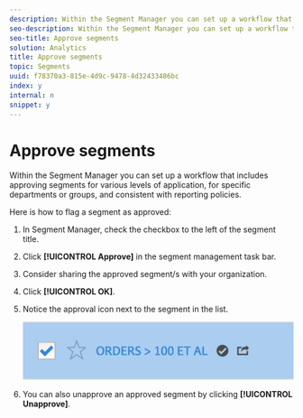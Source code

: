 ```yaml
---
description: Within the Segment Manager you can set up a workflow that includes approving segments for various levels of application, for specific departments or groups, and consistent with reporting policies.
seo-description: Within the Segment Manager you can set up a workflow that includes approving segments for various levels of application, for specific departments or groups, and consistent with reporting policies.
seo-title: Approve segments
solution: Analytics
title: Approve segments
topic: Segments
uuid: f78370a3-815e-4d9c-9478-4d32433486bc
index: y
internal: n
snippet: y
---
```


# Approve segments

Within the Segment Manager you can set up a workflow that includes approving segments for various levels of application, for specific departments or groups, and consistent with reporting policies.

Here is how to flag a segment as approved:

1. In Segment Manager, check the checkbox to the left of the segment title. 
1. Click **[!UICONTROL Approve]** in the segment management task bar. 
1. Consider sharing the approved segment/s with your organization. 
1. Click **[!UICONTROL OK]**. 
1. Notice the approval icon next to the segment in the list.

   ![](assets/seg_approved.png)

1. You can also unapprove an approved segment by clicking **[!UICONTROL Unapprove]**.

